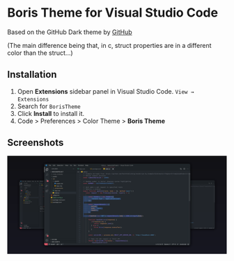 # Boris Theme for Visual Studio Code

Based on the GitHub Dark theme by [GitHub](https://marketplace.visualstudio.com/items?itemName=GitHub.github-vscode-theme)

(The main difference being that, in c, struct properties are in a different color than the struct...)

## Installation

1. Open **Extensions** sidebar panel in Visual Studio Code. `View → Extensions`
2. Search for `BorisTheme`
3. Click **Install** to install it.
4. Code > Preferences > Color Theme > **Boris Theme**

## Screenshots

![Theme Overview](shots.png "Overview")




